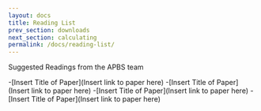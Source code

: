 ```yaml
---
layout: docs
title: Reading List
prev_section: downloads
next_section: calculating
permalink: /docs/reading-list/
---
```


Suggested Readings from the APBS team

-[Insert Title of Paper](Insert link to paper here)
-[Insert Title of Paper](Insert link to paper here)
-[Insert Title of Paper](Insert link to paper here)
-[Insert Title of Paper](Insert link to paper here)